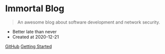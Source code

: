# Immortal Blog

> An awesome blog about software development and network security.

- Better late than never
- Created at 2020-12-21

[GitHub](https://github.com/immortal-blog/immortal-blog.github.io)
[Getting Started](README.md)

